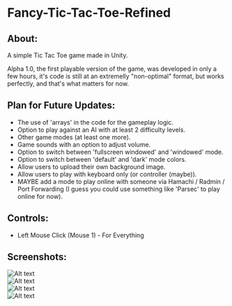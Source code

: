 # Fancy-Tic-Tac-Toe-Refined

## About:  
A simple Tic Tac Toe game made in Unity.  

Alpha 1.0, the first playable version of the game, was developed in only a few hours, it's code is still at an extremelly "non-optimal" format, but works perfectly, and that's what matters for now.  

## Plan for Future Updates:  
- The use of 'arrays' in the code for the gameplay logic.  
- Option to play against an AI with at least 2 difficulty levels.  
- Other game modes (at least one more).  
- Game sounds with an option to adjust volume.  
- Option to switch between 'fullscreen windowed' and 'windowed' mode.  
- Option to switch between 'default' and 'dark' mode colors.  
- Allow users to upload their own background image.
- Allow users to play with keyboard only (or controller (maybe)).  
- MAYBE add a mode to play online with someone via Hamachi / Radmin / Port Forwarding (I guess you could use something like 'Parsec' to play online for now).  

## Controls:  
- Left Mouse Click (Mouse 1) - For Everything  

## Screenshots:  
![Alt text](https://imgur.com/tAJcsZY.png)  
![Alt text](https://imgur.com/YM94CTv.png)  
![Alt text](https://imgur.com/gUphKDn.png)  
![Alt text](https://imgur.com/vslGEQy.png)  
